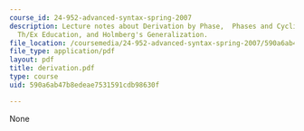 ```yaml
---
course_id: 24-952-advanced-syntax-spring-2007
description: Lecture notes about Derivation by Phase,  Phases and Cyclic Spell-Out,
  Th/Ex Education, and Holmberg's Generalization.
file_location: /coursemedia/24-952-advanced-syntax-spring-2007/590a6ab47b8edeae7531591cdb98630f_derivation.pdf
file_type: application/pdf
layout: pdf
title: derivation.pdf
type: course
uid: 590a6ab47b8edeae7531591cdb98630f

---
```

None